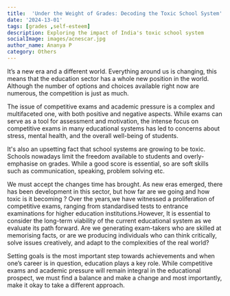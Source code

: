 ```yaml
---  
title:  'Under the Weight of Grades: Decoding the Toxic School System'
date: '2024-13-01'  
tags: [grades ,self-esteem]  
description: Exploring the impact of India's toxic school system  
socialImage: images/acnescar.jpg
author_name: Ananya P
category: Others
---  
```

It’s a new era and a different world. Everything around us is changing, this means that the education sector has a whole new position in the world. Although the number of options and choices available right now are numerous, the competition is just as much. 

The issue of competitive exams and academic pressure is a complex and multifaceted one, with both positive and negative aspects. While exams can serve as a tool for assessment and motivation, the intense focus on competitive exams in many educational systems has led to concerns about stress, mental health, and the overall well-being of students. 

It's also an upsetting fact that school systems are growing to be toxic. Schools nowadays limit the freedom available to students and overly-emphasise on grades. While a good score is essential, so are soft skills such as communication, speaking, problem solving etc.  

We must accept the changes time has brought. As new eras emerged, there has been development in this sector, but how far are we going and how toxic is it becoming ? Over the years,we have witnessed a proliferation of competitive exams, ranging from standardised tests to entrance examinations for higher education institutions.However, It is essential to consider the long-term viability of the current educational system as we evaluate its path forward. Are we generating exam-takers who are skilled at memorising facts, or are we producing individuals who can think critically, solve issues creatively, and adapt to the complexities of the real world?

Setting goals is the most important step towards achievements and when one’s career is in question, education plays a key role. While competitive exams and academic pressure will remain integral in the educational prospect, we must find a balance and make a change and most importantly, make it okay to take a different approach. 
